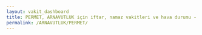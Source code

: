 ```yaml
---
layout: vakit_dashboard
title: PERMET, ARNAVUTLUK için iftar, namaz vakitleri ve hava durumu - ilçe/eyalet seç
permalink: /ARNAVUTLUK/PERMET/
---
```


<script type="text/javascript">
  var GLOBAL_COUNTRY = 'ARNAVUTLUK';
  var GLOBAL_CITY = 'PERMET';
  var GLOBAL_STATE = '';
  var lat = 72;
  var lon = 21;
</script>
